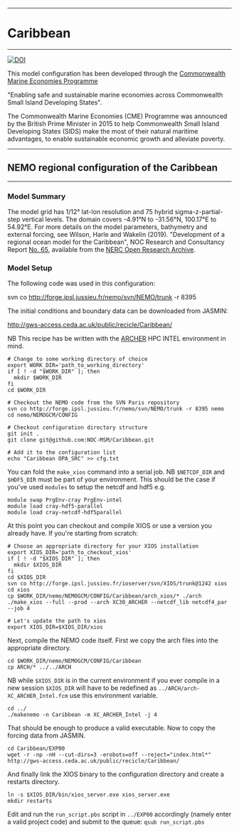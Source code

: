 ************
# Caribbean
************
[![DOI](https://zenodo.org/badge/DOI/10.5281/zenodo.3228088.svg)](https://doi.org/10.5281/zenodo.3228088)

This model configuration has been developed through the [Commonwealth Marine Economies Programme](http://projects.noc.ac.uk/cme-programme/)

"Enabling safe and sustainable marine economies across Commonwealth Small Island Developing States". 

The Commonwealth Marine Economies (CME) Programme was announced by the British Prime Minister in 2015 to help Commonwealth Small Island Developing States (SIDS) make the most of their natural maritime advantages, to enable sustainable economic growth and alleviate poverty.

********************************************
## NEMO regional configuration of the Caribbean
********************************************

### Model Summary

The model grid has 1/12&deg; lat-lon resolution and 75 hybrid sigma-z-partial-step vertical levels. The domain covers  -4.91&deg;N to -31.56&deg;N, 100.17&deg;E to 54.92&deg;E.   For more details on the model parameters, bathymetry and external forcing, see Wilson, Harle and Wakelin (2019). "Development of a regional ocean model for the Caribbean", NOC Research and Consultancy Report [No. 65](http://nora.nerc.ac.uk/id/eprint/523606/), available from the [NERC Open Research Archive](www.nora.nerc.ac.uk).

### Model Setup

The following code was used in this configuration:

svn co http://forge.ipsl.jussieu.fr/nemo/svn/NEMO/trunk -r 8395

The initial conditions and boundary data can be downloaded from JASMIN:

http://gws-access.ceda.ac.uk/public/recicle/Caribbean/

NB This recipe has be written with the [ARCHER](https://www.archer.ac.uk) HPC INTEL environment in mind.

```
# Change to some working directory of choice
export WORK_DIR='path_to_working_directory'
if [ ! -d "$WORK_DIR" ]; then
  mkdir $WORK_DIR
fi
cd $WORK_DIR

# Checkout the NEMO code from the SVN Paris repository 
svn co http://forge.ipsl.jussieu.fr/nemo/svn/NEMO/trunk -r 8395 nemo
cd nemo/NEMOGCM/CONFIG

# Checkout configuration directory structure
git init .
git clone git@github.com:NOC-MSM/Caribbean.git

# Add it to the configuration list
echo "Caribbean OPA_SRC" >> cfg.txt
```

You can fold the ```make_xios``` command into a serial job. NB ```$NETCDF_DIR``` and ```$HDF5_DIR``` must be part of your environment. This should be the case if you've used ```modules``` to setup the netcdf and hdf5 e.g. 

```
module swap PrgEnv-cray PrgEnv-intel
module load cray-hdf5-parallel
module load cray-netcdf-hdf5parallel
```

At this point you can checkout and compile XIOS or use a version you already have. If you're starting from scratch:

```
# Choose an appropriate directory for your XIOS installation
export XIOS_DIR='path_to_checkout_xios'
if [ ! -d "$XIOS_DIR" ]; then
  mkdir $XIOS_DIR
fi
cd $XIOS_DIR
svn co http://forge.ipsl.jussieu.fr/ioserver/svn/XIOS/trunk@1242 xios
cd xios
cp $WORK_DIR/nemo/NEMOGCM/CONFIG/Caribbean/arch_xios/* ./arch
./make_xios --full --prod --arch XC30_ARCHER --netcdf_lib netcdf4_par --job 4

# Let's update the path to xios
export XIOS_DIR=$XIOS_DIR/xios
```

Next, compile the NEMO code itself. First we copy the arch files into the appropriate directory.

```
cd $WORK_DIR/nemo/NEMOGCM/CONFIG/Caribbean
cp ARCH/* ../../ARCH
```

NB while ```$XIOS_DIR``` is in the current environment if you ever compile in a new session ```$XIOS_DIR``` will have to be redefined as ```../ARCH/arch-XC_ARCHER_Intel.fcm``` use this environment variable.

```
cd ../
./makenemo -n Caribbean -m XC_ARCHER_Intel -j 4
```

That should be enough to produce a valid executable. Now to copy the forcing data from JASMIN. 

```
cd Caribbean/EXP00
wget -r -np -nH --cut-dirs=3 -erobots=off --reject="index.html*" http://gws-access.ceda.ac.uk/public/recicle/Caribbean/
```

And finally link the XIOS binary to the configuration directory and create a restarts directory.

```
ln -s $XIOS_DIR/bin/xios_server.exe xios_server.exe
mkdir restarts
```

Edit and run the ```run_script.pbs``` script in ```../EXP00``` accordingly (namely enter a valid project code) and submit to the queue: ```qsub run_script.pbs```
